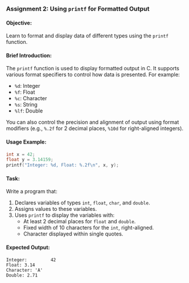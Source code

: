 ### Assignment 2: Using `printf` for Formatted Output

#### Objective:
Learn to format and display data of different types using the `printf` function.

#### Brief Introduction:
The `printf` function is used to display formatted output in C. It supports various format specifiers to control how data is presented. For example:
- `%d`: Integer
- `%f`: Float
- `%c`: Character
- `%s`: String
- `%lf`: Double

You can also control the precision and alignment of output using format modifiers (e.g., `%.2f` for 2 decimal places, `%10d` for right-aligned integers).

#### Usage Example:
```c
int x = 42;
float y = 3.14159;
printf("Integer: %d, Float: %.2f\n", x, y);
```

#### Task:
Write a program that:
1. Declares variables of types `int`, `float`, `char`, and `double`.
2. Assigns values to these variables.
3. Uses `printf` to display the variables with:
   - At least 2 decimal places for `float` and `double`.
   - Fixed width of 10 characters for the `int`, right-aligned.
   - Character displayed within single quotes.

#### Expected Output:
```
Integer:         42
Float: 3.14
Character: 'A'
Double: 2.71
```